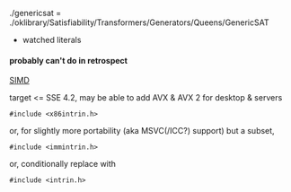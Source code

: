 ./genericsat = ./oklibrary/Satisfiability/Transformers/Generators/Queens/GenericSAT

- watched literals





#### probably can't do in retrospect

[SIMD](https://software.intel.com/sites/landingpage/IntrinsicsGuide/)

target <= SSE 4.2, may be able to add AVX & AVX 2 for desktop & servers

    #include <x86intrin.h>

or, for slightly more portability (aka MSVC(/ICC?) support) but a subset,

    #include <immintrin.h>

or, conditionally replace with

    #include <intrin.h>
